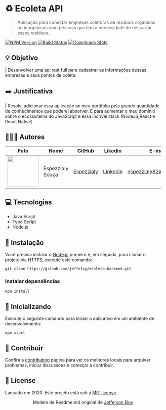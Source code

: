 <!-- <p align="center">
   <img src="./.github/logo.png" width="150"/>
</p> -->

# :recycle: Ecoleta API

> Aplicação para conectar empresas coletoras de resíduos orgânicos ou inorgânicos com pessoas que tem a necessidade de descartar esses resíduos.

[![NPM Version][npm-image]][npm-url]
[![Build Status][travis-image]][travis-url]
[![Downloads Stats][npm-downloads]][npm-url]

<!-- <p align="center">
  <img align="center" src="./docs/Screenshot.png" alt="Web-Signin" border="0">
</p>
 -->

## :bulb: Objetivo

| Desenvolver uma api rest full para cadastrar as informações dessas empresas e seus pontos de coleta.

## :black_nib: Justificativa

| Resolvi adicionar essa aplicação ao meu portifólio pela grande quantidade de conhecimentos que poderei absorver. E para aumentar o meu domínio sobre o ecossistema do JavaScript e essa incrível stack (NodeJS,React e React Native).

## 👨🏼‍💻 Autores

| Foto                                                                                                                             | Nome                      | GitHub                                   | Likedin                                                 | E-mail                    |
| -------------------------------------------------------------------------------------------------------------------------------- | ------------------------- | ---------------------------------------- | ------------------------------------------------------- | ------------------------- |
| <img src="https://avatars0.githubusercontent.com/u/55398495?v=4" width="100px"> | Espezzialy Souza | [Espezzialy](https://github.com/espezzialy) | [Linkedin](https://www.linkedin.com/in/espezzialy/) | espezzialy82@gmail.com |

## :computer: Tecnologias

- Java Script
- Type Script
- Node.js

## :construction_worker: Instalação

Você precisa instalar o [Node.js](https://nodejs.org/en/download/) primeiro e, em seguida, para clonar o projeto via HTTPS, execute este comando:

```
git clone https://github.com/jeffeloy/ecoleta-backend.git
```

### Instalar dependências

```
npm install
```

## :running: Inicializando

Execute o seguinte comando para iniciar o aplicativo em um ambiente de desenvolvimento:

```
npm start
```

## :tada: Contribuir

Confira a [contributing](https://github.com/jeffeloy/ecoleta-backend/blob/master/CONTRIBUTING.md) página para ver os melhores locais para arquivar problemas, iniciar discussões e começar a contribuir.

## :green_book: License

Lançado em 2020.
Este projeto está sob a [MIT license](https://github.com/jeffeloy/ecoleta-backend/blob/master/LICENSE).

<p align="center">
   Modelo de Readme.md original de <a href="https://github.com/jeffeloy">Jefferson Eloy</a>
</p>

<!-- Markdown link & img dfn's -->

[npm-image]: https://img.shields.io/npm/v/datadog-metrics.svg?style=flat-square
[npm-url]: https://npmjs.org/package/datadog-metrics
[npm-downloads]: https://img.shields.io/npm/dm/datadog-metrics.svg?style=flat-square
[travis-image]: https://img.shields.io/travis/dbader/node-datadog-metrics/master.svg?style=flat-square
[travis-url]: https://travis-ci.org/dbader/node-datadog-metrics
